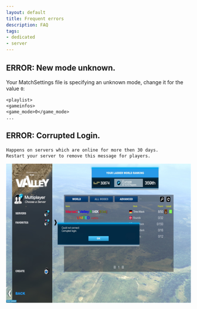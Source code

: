 ```yaml
---
layout: default
title: Frequent errors
description: FAQ
tags:
- dedicated
- server
---
```



## ERROR: New mode unknown.

Your MatchSettings file is specifying an unknown mode, change it for the value `0`:

```
<playlist>
<gameinfos>
<game_mode>0</game_mode>
...
```

## ERROR: Corrupted Login.

```
Happens on servers which are online for more then 30 days.
Restart your server to remove this message for players.
```

![Corrupted login](./img/corrupted_login.jpg)
